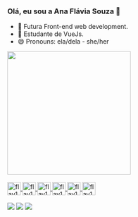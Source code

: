 ### Olá, eu sou a Ana Flávia Souza 👋

- 🔭 Futura Front-end web development.
- 🌱 Estudante de VueJs.
- 😄 Pronouns: ela/dela - she/her

<div>
  <a href="https://github.com/add-flav1s">
  <img height="280em" src="https://github-readme-stats.vercel.app/api/top-langs/?username=add-flav1s&layout=compact&langs_count=7&theme=vue"/>
</div>

  <div style="display: inline_block"><br>
  <img align="center" alt="flav1s-Vuejs" height="30" src="https://img.shields.io/badge/Vue.js-35495E?style=for-the-badge&logo=vue.js&logoColor=4FC08D">
  <img align="center" alt="flav1s-HTML" height="30" src="https://img.shields.io/badge/HTML5-E34F26?style=for-the-badge&logo=html5&logoColor=white">
  <img align="center" alt="flav1s-CSS" height="30" src="https://img.shields.io/badge/CSS3-1572B6?style=for-the-badge&logo=css3&logoColor=white">
  <img align="center" alt="flav1s-Javascript" height="30" src="https://img.shields.io/badge/JavaScript-323330?style=for-the-badge&logo=javascript&logoColor=F7DF1E">
  <img align="center" alt="flav1s-Ubuntu" height="30" src="https://img.shields.io/badge/Ubuntu-E95420?style=for-the-badge&logo=ubuntu&logoColor=white">
  <img align="center" alt="flav1s-Windows" height="30" src="https://img.shields.io/badge/Windows-0078D6?style=for-the-badge&logo=windows&logoColor=white">
                                                               
</div>
  <br>
  <div> 
  <a href="https://twitter.com/alaskadepau" target="_blank"><img src="https://img.shields.io/badge/Twitter-1DA1F2?style=for-the-badge&logo=twitter&logoColor=white" target="_blank"></a>
  <a href="https://www.instagram.com/poshaflavia/" target="_blank"><img src="https://img.shields.io/badge/-Instagram-%23E4405F?style=for-the-badge&logo=instagram&logoColor=white" target="_blank"></a> 
  <a href="https://www.linkedin.com/in/aflavia13/" target="_blank"><img src="https://img.shields.io/badge/-LinkedIn-%230077B5?style=for-the-badge&logo=linkedin&logoColor=white" target="_blank"></a> 
  </div>
